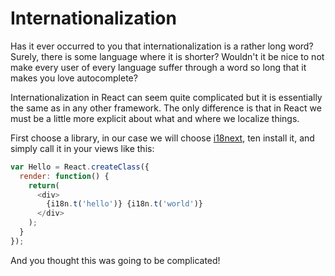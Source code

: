 # Internationalization

Has it ever occurred to you that internationalization is a rather long word? Surely, there is some language where it is shorter? Wouldn't it be nice to not make every user of every language suffer through a word so long that it makes you love autocomplete?

Internationalization in React can seem quite complicated but it is essentially the same as in any other framework. The only difference is that in React we must be a little more explicit about what and where we localize things.

First choose a library, in our case we will choose [i18next](http://i18next.com/), ten install it, and simply call it in your views like this:

```js
var Hello = React.createClass({
  render: function() {
    return(
      <div>
        {i18n.t('hello')} {i18n.t('world')}
      </div>
    );
  }
});
```

And you thought this was going to be complicated!
